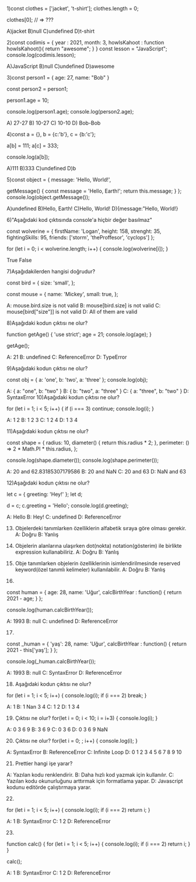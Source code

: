 1)const clothes = ['jacket', 't-shirt'];
clothes.length = 0;

clothes[0]; // => ???

A)jacket
B)null
C)undefined
D)t-shirt

2)const codimis = {
        year : 2021,
        month: 3,
        howIsKahoot : function howIsKahoot(){
            return "awesome";
        }
}
const lesson = "JavaScript";
console.log(codimis.lesson);

A)JavaScript
B)null
C)undefined
D)awesome


3)const person1 = {
    age: 27,
    name: "Bob"
}

const person2 = person1;

person1.age = 10;

console.log(person1.age);
console.log(person2.age);

A) 27-27
B) 10-27
C) 10-10
D) Bob-Bob


4)const a = {},
    b = {c:'b'},
    c = {b:'c'};

a[b] = 111;
a[c] = 333;

console.log(a[b]);

A)111
B)333
C)undefined
D)b

5)const object = {
  message: 'Hello, World!',

  getMessage() {
    const message = 'Hello, Earth!';
    return this.message;
  }
};
console.log(object.getMessage());

A)undefined
B)Hello, Earth!
C)Hello, World!
D){message:"Hello, World!}


6)"Aşağıdaki kod çıktısında console'a hiçbir değer basılmaz"

const wolverine = {
    firstName: 'Logan',
    height: 158,
    strenght: 35,
    fightingSkills: 95,
    friends: ['storm', 'theProffesor', 'cyclops']
};
 
for (let i = 0; i < wolverine.length; i++) {
    console.log(wolverine[i]);
}

True
False

7)Aşağıdakilerden hangisi doğrudur?

const bird = {
  size: 'small',
};

const mouse = {
  name: 'Mickey',
  small: true,
};

A: mouse.bird.size is not valid
B: mouse[bird.size] is not valid
C: mouse[bird["size"]] is not valid
D: All of them are valid


8)Aşağıdaki kodun çıktısı ne olur?

function getAge() {
  'use strict';
  age = 21;
  console.log(age);
}

getAge();

A: 21
B: undefined
C: ReferenceError
D: TypeError

9)Aşağıdaki kodun çıktısı ne olur?

const obj = { a: 'one', b: 'two', a: 'three' };
console.log(obj);

A: { a: "one", b: "two" }
B: { b: "two", a: "three" }
C: { a: "three", b: "two" }
D: SyntaxError
10)Aşağıdaki kodun çıktısı ne olur?

for (let i = 1; i < 5; i++) {
  if (i === 3) continue;
  console.log(i);
}

A: 1 2
B: 1 2 3
C: 1 2 4
D: 1 3 4

11)Aşağıdaki kodun çıktısı ne olur?

const shape = {
  radius: 10,
  diameter() {
    return this.radius * 2;
  },
  perimeter: () => 2 * Math.PI * this.radius,
};

console.log(shape.diameter());
console.log(shape.perimeter());

A: 20 and 62.83185307179586
B: 20 and NaN
C: 20 and 63
D: NaN and 63

12)Aşağıdaki kodun çıktısı ne olur?

let c = { greeting: 'Hey!' };
let d;

d = c;
c.greeting = 'Hello';
console.log(d.greeting);

A: Hello
B: Hey!
C: undefined
D: ReferenceError

13) Objelerdeki tanımlarken özelliklerin alfabetik sıraya göre olması gerekir.
A: Doğru
B: Yanlış

14) Objelerin alanlarına ulaşırken dot(nokta) notation(gösterim) ile birlikte expression kullanabiliriz.
A: Doğru
B: Yanlış

15) Obje tanımlarken objelerin özelliklerinin isimlendirilmesinde reserved keyword(özel tanımlı kelimeler) kullanılabilir.
A: Doğru
B: Yanlış

16) 
const human = {
  age: 28,
  name: 'Uğur',
  calcBirthYear : function() {
    return 2021 - age;
  }
};

console.log(human.calcBirthYear());

A: 1993
B: null
C: undefined
D: ReferenceError

17) 
const _human = {
  'yaş': 28,
  name: 'Uğur',
  calcBirthYear : function() {
    return 2021 - this['yaş'];
  }
};

console.log(_human.calcBirthYear());

A: 1993
B: null
C: SyntaxError
D: ReferenceError

18) Aşağıdaki kodun çıktısı ne olur?
 
for (let i = 1; i < 5; i++) {
  console.log(i);
  if (i === 2) break;
}


A: 1 
B: 1 Nan 3 4
C: 1 2
D: 1 3 4

19) Çıktısı ne olur?
for(let i = 0; i < 10; i = i+3) {
  console.log(i);
}


A: 0 3 6 9
B: 3 6 9
C: 0 3 6 
D: 0 3 6 9 NaN


20) Çıktısı ne olur?
for(let i = 0; ; i++) {
  console.log(i);
}


A: SyntaxError
B: ReferenceError
C: Infinite Loop
D: 0 1 2 3 4 5 6 7 8 9 10

21) Prettier hangi işe yarar?

A: Yazılan kodu renklendirir.
B: Daha hızlı kod yazmak için kullanılır.
C: Yazılan kodu okunurluğunu arttırmak için formatlama yapar.
D: Javascript kodunu editörde çalıştırmaya yarar.

22) 
for (let i = 1; i < 5; i++) {
  console.log(i);
  if (i === 2) return i;
}

A: 1 
B: SyntaxError
C: 1 2
D: ReferenceError


23) 
function calc() {
for (let i = 1; i < 5; i++) {
  console.log(i);
  if (i === 2) return i;
}
}

calc();

A: 1 
B: SyntaxError
C: 1 2
D: ReferenceError
